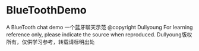 # BlueToothDemo
A BlueTooth chat demo
一个蓝牙聊天示范
@copyright Dullyoung 
For learning reference only, please indicate the source when reproduced.
Dullyoung版权所有，仅供学习参考，转载请标明出处
